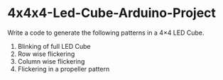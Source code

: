 # 4x4x4-Led-Cube-Arduino-Project
Write a code to generate the following patterns in a 4×4 LED Cube.

1. Blinking of full LED Cube
2. Row  wise flickering
3. Column wise flickering
4. Flickering in a propeller pattern
